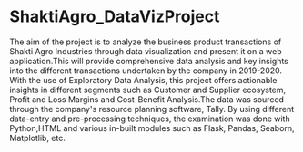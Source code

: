 # ShaktiAgro_DataVizProject
The aim of the project is to analyze the business product transactions of Shakti Agro Industries through data visualization and present it on a web application.This will provide comprehensive data analysis and key insights into the different transactions undertaken by the company in 2019-2020. With the use of Exploratory Data Analysis, this project offers actionable insights in different segments such as Customer and Supplier ecosystem, Profit and Loss Margins and Cost-Benefit Analysis.The data was sourced through the company's resource planning software, Tally. By using different data-entry and pre-processing techniques, the examination was done with Python,HTML and various in-built modules such as Flask, Pandas, Seaborn, Matplotlib, etc.

